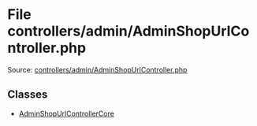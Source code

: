 File controllers/admin/AdminShopUrlController.php
=========

Source: [controllers/admin/AdminShopUrlController.php](https://github.com/PrestaShop/PrestaShop/blob/1.5.3.1/controllers/admin/AdminShopUrlController.php)


Classes
-------

* [AdminShopUrlControllerCore](class.AdminShopUrlControllerCore.md)

